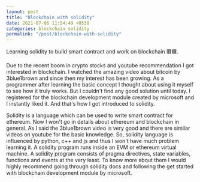 ```yaml
---
layout: post
title: "Blockchain with solidity"
date: 2021-07-06 11:54:49 +0530
categories: blockchain solidity
permalink: "/post/blockchain-with-solidity"
---
```


Learning solidity to build smart contract and work on blockchain 🟥🟦.

Due to the recent boom in crypto stocks and youtube recommendation I got interested in blockchain. I watched the amazing video about bitcoin by 3blue1brown and since then my interest has been growing. As a programmer after learning the basic concept I thought about using it myself to see how it truly works. But I couldn't find any good solution until today. I registered for the blockchain development module created by microsoft and I instantly liked it. And that's how I got introduced to solidity.

Solidity is a language which can be used to write smart contract for ethereum. Now I won't go in details about ethereum and blockchain in general. As I said the 3blue1brown video is very good and there are similar videos on youtube for the basic knowledge. So, solidity language is influenced by python, c++ and js and thus I won't have much problem learning it. A solidity program runs inside an EVM or ethereum virtual machine. A solidity program consists of pragma directives, state variables, functions and events at the very least. To know more about them I would highly recommend going through solidity docs and following the get started with blockchain development module by microsoft.
